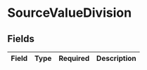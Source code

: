 # SourceValueDivision


## Fields

| Field       | Type        | Required    | Description |
| ----------- | ----------- | ----------- | ----------- |